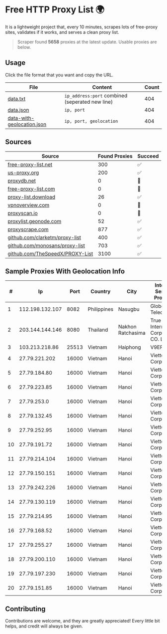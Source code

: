 
# Free HTTP Proxy List 🌍

It is a lightweight project that, every 10 minutes, scrapes lots of free-proxy sites, validates if it works, and serves a clean proxy list.


> Scraper found **5658** proxies at the latest update. Usable proxies are below.

## Usage

Click the file format that you want and copy the URL.


|File|Content|Count|
|----|-------|-----|
|[data.txt](https://raw.githubusercontent.com/themiralay/Proxy-List-World/master/data.txt)|`ip_address:port` combined (seperated new line)|404|
|[data.json](https://raw.githubusercontent.com/themiralay/Proxy-List-World/master/data.json)|`ip, port`|404|
|[data-with-geolocation.json](https://raw.githubusercontent.com/themiralay/Proxy-List-World/master/data-with-geolocation.json)|`ip, port, geolocation`|404|

## Sources

|Source|Found Proxies|Succeed|
|------|-------------|-------|
|[free-proxy-list.net](https://free-proxy-list.net)|300|✅|
|[us-proxy.org](https://www.us-proxy.org)|200|✅|
|[proxydb.net](http://proxydb.net)|0|🚫|
|[free-proxy-list.com](https://free-proxy-list.com/?page=&port=&type%5B%5D=http&type%5B%5D=https&up_time=0&search=Search)|0|🚫|
|[proxy-list.download](https://www.proxy-list.download/HTTP)|26|✅|
|[vpnoverview.com](https://vpnoverview.com/privacy/anonymous-browsing/free-proxy-servers)|0|🚫|
|[proxyscan.io](https://www.proxyscan.io)|0|🚫|
|[proxylist.geonode.com](https://proxylist.geonode.com/api/proxy-list?limit=300&page=1&sort_by=lastChecked&sort_type=desc&protocols=http,https)|52|✅|
|[proxyscrape.com](https://api.proxyscrape.com/v2/?request=displayproxies&protocol=http&timeout=10000&country=all&ssl=all&anonymity=all)|877|✅|
|[github.com/clarketm/proxy-list](https://raw.githubusercontent.com/clarketm/proxy-list/master/proxy-list-raw.txt)|400|✅|
|[github.com/monosans/proxy-list](https://raw.githubusercontent.com/monosans/proxy-list/main/proxies/http.txt)|703|✅|
|[github.com/TheSpeedX/PROXY-List](https://raw.githubusercontent.com/TheSpeedX/PROXY-List/master/http.txt)|3100|✅|


## Sample Proxies With Geolocation Info

|#|Ip|Port|Country|City|Internet Service Provider|
|-|--|----|-------|----|-------------------------|
|1|112.198.132.107|8082|Philippines|Nasugbu|Globe Telecom|
|2|203.144.144.146|8080|Thailand|Nakhon Ratchasima|True Internet Corporation CO. Ltd.|
|3|103.213.218.86|25513|Vietnam|Haiphong|V9ERP|
|4|27.79.221.202|16000|Vietnam|Hanoi|Viettel Corporation|
|5|27.79.184.80|16000|Vietnam|Hanoi|Viettel Corporation|
|6|27.79.223.85|16000|Vietnam|Hanoi|Viettel Corporation|
|7|27.79.253.0|16000|Vietnam|Hanoi|Viettel Corporation|
|8|27.79.132.45|16000|Vietnam|Hanoi|Viettel Corporation|
|9|27.79.252.95|16000|Vietnam|Hanoi|Viettel Corporation|
|10|27.79.191.72|16000|Vietnam|Hanoi|Viettel Corporation|
|11|27.79.214.104|16000|Vietnam|Hanoi|Viettel Corporation|
|12|27.79.150.151|16000|Vietnam|Hanoi|Viettel Corporation|
|13|27.79.242.226|16000|Vietnam|Hanoi|Viettel Corporation|
|14|27.79.130.119|16000|Vietnam|Hanoi|Viettel Corporation|
|15|27.79.214.95|16000|Vietnam|Hanoi|Viettel Corporation|
|16|27.79.168.52|16000|Vietnam|Hanoi|Viettel Corporation|
|17|27.79.255.27|16000|Vietnam|Hanoi|Viettel Corporation|
|18|27.79.200.110|16000|Vietnam|Hanoi|Viettel Corporation|
|19|27.79.197.230|16000|Vietnam|Hanoi|Viettel Corporation|
|20|27.79.151.85|16000|Vietnam|Hanoi|Viettel Corporation|



## Contributing

Contributions are welcome, and they are greatly appreciated! Every
little bit helps, and credit will always be given.

